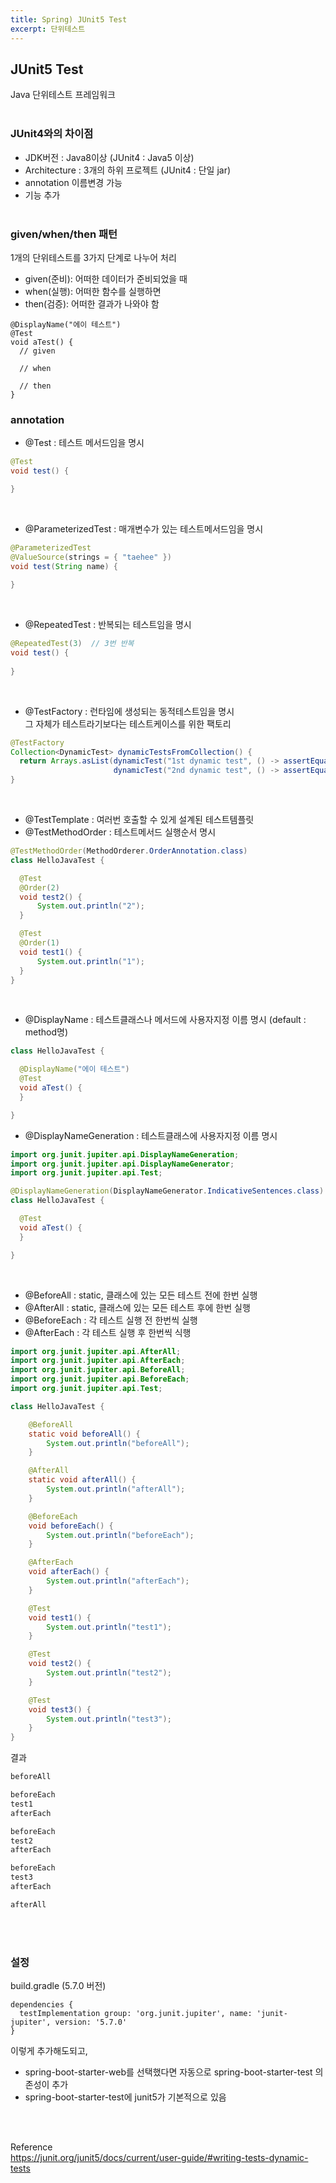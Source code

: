```yaml
---
title: Spring) JUnit5 Test
excerpt: 단위테스트
---
```


## JUnit5 Test
Java 단위테스트 프레임워크 <br/><br/>

### JUnit4와의 차이점
- JDK버전 : Java8이상 (JUnit4 : Java5 이상)
- Architecture : 3개의 하위 프로젝트 (JUnit4 : 단일 jar)
- annotation 이름변경 가능
- 기능 추가 <br/><br/>

### given/when/then 패턴  
1개의 단위테스트를 3가지 단계로 나누어 처리  
- given(준비): 어떠한 데이터가 준비되었을 때
- when(실행): 어떠한 함수를 실행하면
- then(검증): 어떠한 결과가 나와야 함   

```
@DisplayName("에이 테스트")
@Test
void aTest() {
  // given

  // when

  // then
}
```


### annotation  
- @Test : 테스트 메서드임을 명시   

```java
@Test
void test() {

}
```  

<br/>

- @ParameterizedTest : 매개변수가 있는 테스트메서드임을 명시  
```java
@ParameterizedTest
@ValueSource(strings = { "taehee" })
void test(String name) {
    
}
```  

<br/>

- @RepeatedTest : 반복되는 테스트임을 명시  

```java
@RepeatedTest(3)  // 3번 반복
void test() {
    
}
```

<br/>

- @TestFactory : 런타임에 생성되는 동적테스트임을 명시  
  그 자체가 테스트라기보다는 테스트케이스를 위한 팩토리
  
```java
@TestFactory
Collection<DynamicTest> dynamicTestsFromCollection() {
  return Arrays.asList(dynamicTest("1st dynamic test", () -> assertEquals(6, 3 * 2)),
                       dynamicTest("2nd dynamic test", () -> assertEquals(4, 2 * 2)));
}
```

<br/>

- @TestTemplate : 여러번 호출할 수 있게 설계된 테스트템플릿
- @TestMethodOrder : 테스트메서드 실행순서 명시

```java
@TestMethodOrder(MethodOrderer.OrderAnnotation.class)
class HelloJavaTest {

  @Test
  @Order(2)
  void test2() {
      System.out.println("2");
  }

  @Test
  @Order(1)
  void test1() {
      System.out.println("1");
  }
}
```

<br/>

- @DisplayName : 테스트클래스나 메서드에 사용자지정 이름 명시
  (default : method명)

```java
class HelloJavaTest {

  @DisplayName("에이 테스트")
  @Test
  void aTest() {
  }

}
```

- @DisplayNameGeneration : 테스트클래스에 사용자지정 이름 명시

```java
import org.junit.jupiter.api.DisplayNameGeneration;
import org.junit.jupiter.api.DisplayNameGenerator;
import org.junit.jupiter.api.Test;

@DisplayNameGeneration(DisplayNameGenerator.IndicativeSentences.class)
class HelloJavaTest {

  @Test
  void aTest() {
  }

}
```

<br/>

- @BeforeAll : static, 클래스에 있는 모든 테스트 전에 한번 실행
- @AfterAll : static, 클래스에 있는 모든 테스트 후에 한번 실행
- @BeforeEach : 각 테스트 실행 전 한번씩 실행
- @AfterEach : 각 테스트 실행 후 한번씩 식행

```java
import org.junit.jupiter.api.AfterAll;
import org.junit.jupiter.api.AfterEach;
import org.junit.jupiter.api.BeforeAll;
import org.junit.jupiter.api.BeforeEach;
import org.junit.jupiter.api.Test;

class HelloJavaTest {

    @BeforeAll
    static void beforeAll() {
        System.out.println("beforeAll");
    }

    @AfterAll
    static void afterAll() {
        System.out.println("afterAll");
    }

    @BeforeEach
    void beforeEach() {
        System.out.println("beforeEach");
    }

    @AfterEach
    void afterEach() {
        System.out.println("afterEach");
    }

    @Test
    void test1() {
        System.out.println("test1");
    }

    @Test
    void test2() {
        System.out.println("test2");
    }

    @Test
    void test3() {
        System.out.println("test3");
    }
}
```  

결과  
```java
beforeAll

beforeEach
test1
afterEach

beforeEach
test2
afterEach

beforeEach
test3
afterEach

afterAll
```

<br/><br/>

### 설정
build.gradle (5.7.0 버전)  
```
dependencies {
  testImplementation group: 'org.junit.jupiter', name: 'junit-jupiter', version: '5.7.0'
}
```  
이렇게 추가해도되고,  
- spring-boot-starter-web를 선택했다면 자동으로 spring-boot-starter-test 의존성이 추가  
- spring-boot-starter-test에 junit5가 기본적으로 있음

<br/><br/>

Reference  
https://junit.org/junit5/docs/current/user-guide/#writing-tests-dynamic-tests

